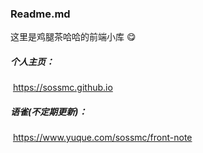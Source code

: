 ### Readme.md

这里是鸡腿茶哈哈的前端小库 😋



##### 个人主页：

​	https://sossmc.github.io

##### 语雀(不定期更新)：

​	https://www.yuque.com/sossmc/front-note

